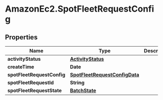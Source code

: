 # AmazonEc2.SpotFleetRequestConfig

## Properties

Name | Type | Description | Notes
------------ | ------------- | ------------- | -------------
**activityStatus** | [**ActivityStatus**](ActivityStatus.md) |  | [optional] 
**createTime** | **Date** |  | [optional] 
**spotFleetRequestConfig** | [**SpotFleetRequestConfigData**](SpotFleetRequestConfigData.md) |  | [optional] 
**spotFleetRequestId** | **String** |  | [optional] 
**spotFleetRequestState** | [**BatchState**](BatchState.md) |  | [optional] 


